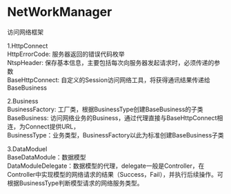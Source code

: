 # NetWorkManager

访问网络框架<br/>

1.HttpConnect<br/>
  HttpErrorCode: 服务器返回的错误代码枚举<br/>
  NtspHeader: 保存基本信息，主要包括每次向服务器发起请求时，必须传递的参数<br/>
  BaseHttpConnect: 自定义的Session访问网络工具，将获得通讯结果传递给BaseBusiness<br/>
  
2.Business<br/>
  BusinessFactory: 工厂类，根据BusinessType创建BaseBusiness的子类<br/>
  BaseBusiness: 访问网络业务的Business，通过代理直接与BaseHttpConnect相连，为Connect提供URL，<br/>
  BusinessType：业务类型，BusinessFactory以此为标准创建BaseBusiness子类<br/>
  
3.DataModuel<br/>
  BaseDataModule：数据模型<br/>
  DataModuleDelegate：数据模型的代理，delegate一般是Controller，在Controller中实现模型的网络请求的结果（Success，Fail），并执行后续操作。可根据BusinessType判断模型请求的网络服务类型。<br/>



